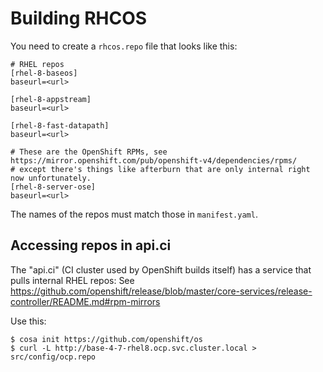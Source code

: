 # Building RHCOS

You need to create a `rhcos.repo` file that looks like this:

```
# RHEL repos
[rhel-8-baseos]
baseurl=<url>

[rhel-8-appstream]
baseurl=<url>

[rhel-8-fast-datapath]
baseurl=<url>

# These are the OpenShift RPMs, see https://mirror.openshift.com/pub/openshift-v4/dependencies/rpms/
# except there's things like afterburn that are only internal right now unfortunately.
[rhel-8-server-ose]
baseurl=<url>
```

The names of the repos must match those in `manifest.yaml`.

## Accessing repos in api.ci

The "api.ci" (CI cluster used by OpenShift builds itself) has a service that pulls
internal RHEL repos:
See https://github.com/openshift/release/blob/master/core-services/release-controller/README.md#rpm-mirrors

Use this:
```
$ cosa init https://github.com/openshift/os
$ curl -L http://base-4-7-rhel8.ocp.svc.cluster.local > src/config/ocp.repo
```
